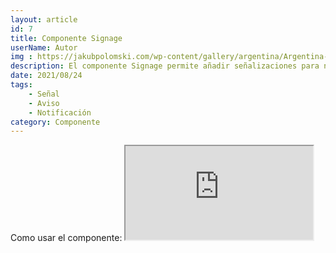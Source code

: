 ```yaml
---
layout: article
id: 7
title: Componente Signage
userName: Autor
img : https://jakubpolomski.com/wp-content/gallery/argentina/Argentina-Landscape-Photo-El-Chalten-110200PAT0327f.jpg
description: El componente Signage permite añadir señalizaciones para notificaciones destacadas.
date: 2021/08/24
tags:
    - Señal
    - Aviso
    - Notificación
category: Componente
---
```


<script>
    import Seo from '$lib/Components/Framework/Seo.svelte';
    import Container from '$lib/Components/Framework/Container.svelte';
    import Column from '$lib/Components/Framework/Column.svelte';
    import { Iframe, Hn, List } from '$lib/Components/Framework/Html/html.js';
    import Signage from '$lib/Components/Framework/Signage.svelte';

    let opciones= [
        'Añade un iconos y texto de la señal',
        'Contiene un slot para añadir más contenido',
        'Contiene clases predefinidas para dar estilos a la señal: default, info, warning, error y positive'
    ];
</script>

<Seo 
    title={title}
    description={description}
    type="website"
    img={img}
/>

<!-- Como usar el componente: -->
<Container class="medium padding">
    <Hn type="h2">Como usar el componente:</Hn>
    <Signage class="default word-break" icon="fas fa-sitemap" text="Directorio: $lib/Components/Framework/Signage.svelte"/>
    <Column class="col-2 text-justify">
        <Iframe title="Código del componente" class="code m-top" src="https://carbon.now.sh/embed/nhQnht52yTj2zwfmVobk" />
        <div>
            <p class="text-justify">Importa el componente. Copia y pega el código de ejemplo que te muestro al lado de este mismo texto.</p>
            <List class="li-disc" list={opciones}/>
        </div>
    </Column>
</Container>
<Container class="medium padding">
    <Hn type="h2" class="title">Ejemplos:</Hn>
    <Signage class="default" icon="fas fa-sitemap" text="1º ejemplo de una señal usando la clase default"/>
    <Signage class="info m-top" icon="fas fa-sitemap" text="2º ejemplo de una señal usando la clase info"/>
    <Signage class="warning m-top" icon="fas fa-sitemap" text="3º ejemplo de una señal usando la clase warning"/>
    <Signage class="error m-top" icon="fas fa-sitemap" text="4º ejemplo de una señal usando la clase error"/>
    <Signage class="positive m-top" icon="fas fa-sitemap" text="5º ejemplo de una señal usando la clase positive"/>
</Container>